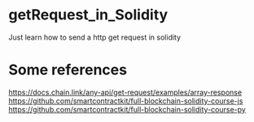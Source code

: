 # getRequest_in_Solidity
Just learn how to send a http get request in solidity

# Some references
https://docs.chain.link/any-api/get-request/examples/array-response  
https://github.com/smartcontractkit/full-blockchain-solidity-course-js  
https://github.com/smartcontractkit/full-blockchain-solidity-course-py  
